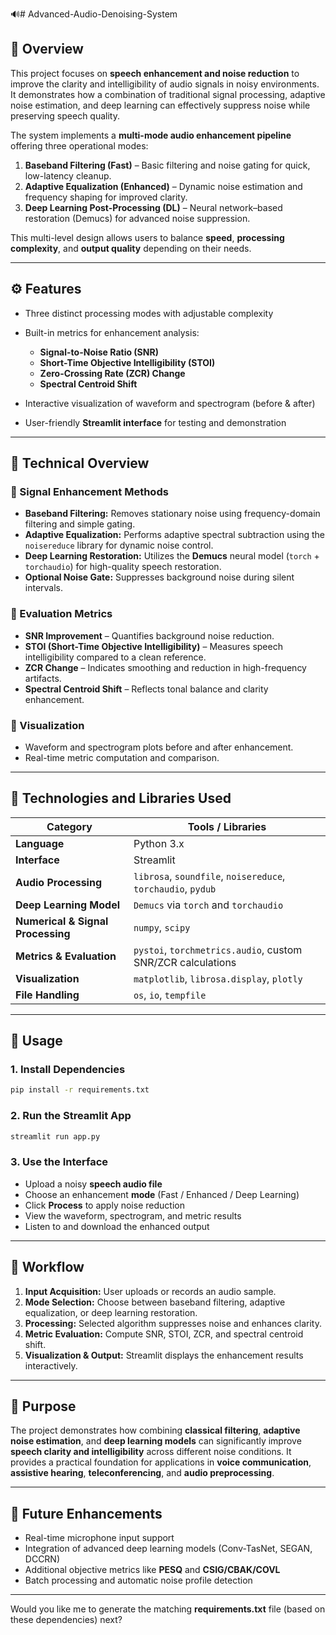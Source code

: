 🔊# Advanced-Audio-Denoising-System
## 📖 Overview

This project focuses on **speech enhancement and noise reduction** to improve the clarity and intelligibility of audio signals in noisy environments.
It demonstrates how a combination of traditional signal processing, adaptive noise estimation, and deep learning can effectively suppress noise while preserving speech quality.

The system implements a **multi-mode audio enhancement pipeline** offering three operational modes:

1. **Baseband Filtering (Fast)** – Basic filtering and noise gating for quick, low-latency cleanup.
2. **Adaptive Equalization (Enhanced)** – Dynamic noise estimation and frequency shaping for improved clarity.
3. **Deep Learning Post-Processing (DL)** – Neural network–based restoration (Demucs) for advanced noise suppression.

This multi-level design allows users to balance **speed**, **processing complexity**, and **output quality** depending on their needs.

---

## ⚙️ Features

* Three distinct processing modes with adjustable complexity
* Built-in metrics for enhancement analysis:

  * **Signal-to-Noise Ratio (SNR)**
  * **Short-Time Objective Intelligibility (STOI)**
  * **Zero-Crossing Rate (ZCR) Change**
  * **Spectral Centroid Shift**
* Interactive visualization of waveform and spectrogram (before & after)
* User-friendly **Streamlit interface** for testing and demonstration

---

## 🧠 Technical Overview

### 🔹 Signal Enhancement Methods

* **Baseband Filtering:** Removes stationary noise using frequency-domain filtering and simple gating.
* **Adaptive Equalization:** Performs adaptive spectral subtraction using the `noisereduce` library for dynamic noise control.
* **Deep Learning Restoration:** Utilizes the **Demucs** neural model (`torch` + `torchaudio`) for high-quality speech restoration.
* **Optional Noise Gate:** Suppresses background noise during silent intervals.

### 🔹 Evaluation Metrics

* **SNR Improvement** – Quantifies background noise reduction.
* **STOI (Short-Time Objective Intelligibility)** – Measures speech intelligibility compared to a clean reference.
* **ZCR Change** – Indicates smoothing and reduction in high-frequency artifacts.
* **Spectral Centroid Shift** – Reflects tonal balance and clarity enhancement.

### 🔹 Visualization

* Waveform and spectrogram plots before and after enhancement.
* Real-time metric computation and comparison.

---

## 🧰 Technologies and Libraries Used

| Category                          | Tools / Libraries                                            |
| --------------------------------- | ------------------------------------------------------------ |
| **Language**                      | Python 3.x                                                   |
| **Interface**                     | Streamlit                                                    |
| **Audio Processing**              | `librosa`, `soundfile`, `noisereduce`, `torchaudio`, `pydub` |
| **Deep Learning Model**           | `Demucs` via `torch` and `torchaudio`                        |
| **Numerical & Signal Processing** | `numpy`, `scipy`                                             |
| **Metrics & Evaluation**          | `pystoi`, `torchmetrics.audio`, custom SNR/ZCR calculations  |
| **Visualization**                 | `matplotlib`, `librosa.display`, `plotly`                    |
| **File Handling**                 | `os`, `io`, `tempfile`                                       |

---

## 🚀 Usage

### 1. Install Dependencies

```bash
pip install -r requirements.txt
```

### 2. Run the Streamlit App

```bash
streamlit run app.py
```

### 3. Use the Interface

* Upload a noisy **speech audio file**
* Choose an enhancement **mode** (Fast / Enhanced / Deep Learning)
* Click **Process** to apply noise reduction
* View the waveform, spectrogram, and metric results
* Listen to and download the enhanced output

---

## 🧩 Workflow

1. **Input Acquisition:** User uploads or records an audio sample.
2. **Mode Selection:** Choose between baseband filtering, adaptive equalization, or deep learning restoration.
3. **Processing:** Selected algorithm suppresses noise and enhances clarity.
4. **Metric Evaluation:** Compute SNR, STOI, ZCR, and spectral centroid shift.
5. **Visualization & Output:** Streamlit displays the enhancement results interactively.

---

## 🎯 Purpose

The project demonstrates how combining **classical filtering**, **adaptive noise estimation**, and **deep learning models** can significantly improve **speech clarity and intelligibility** across different noise conditions.
It provides a practical foundation for applications in **voice communication**, **assistive hearing**, **teleconferencing**, and **audio preprocessing**.

---

## 🧾 Future Enhancements

* Real-time microphone input support
* Integration of advanced deep learning models (Conv-TasNet, SEGAN, DCCRN)
* Additional objective metrics like **PESQ** and **CSIG/CBAK/COVL**
* Batch processing and automatic noise profile detection

---

Would you like me to generate the matching **requirements.txt** file (based on these dependencies) next?
